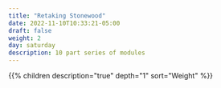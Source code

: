 ```yaml
---
title: "Retaking Stonewood"
date: 2022-11-10T10:33:21-05:00
draft: false
weight: 2
day: saturday
description: 10 part series of modules
---
```


{{% children description="true" depth="1"  sort="Weight" %}}

